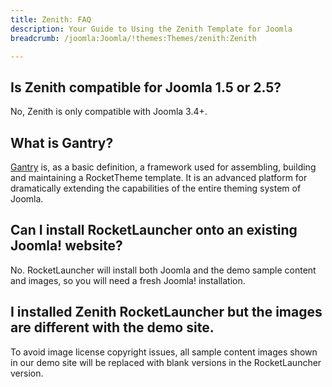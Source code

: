 ```yaml
---
title: Zenith: FAQ
description: Your Guide to Using the Zenith Template for Joomla
breadcrumb: /joomla:Joomla/!themes:Themes/zenith:Zenith

---
```


## Is Zenith compatible for Joomla 1.5 or 2.5?

No, Zenith is only compatible with Joomla 3.4+.

## What is Gantry?

[Gantry][gantry] is, as a basic definition, a framework used for assembling, building and maintaining a RocketTheme template. It is an advanced platform for dramatically extending the capabilities of the entire theming system of Joomla.

## Can I install RocketLauncher onto an existing Joomla! website?

No. RocketLauncher will install both Joomla and the demo sample content and images, so you will need a fresh Joomla! installation.

## I installed Zenith RocketLauncher but the images are different with the demo site.

To avoid image license copyright issues, all sample content images shown in our demo site will be replaced with blank versions in the RocketLauncher version.

[gantry]: http://gantry.org/
[forum]: http://www.rockettheme.com/forum/joomla-template-zenith
[roksprocket]: http://www.rockettheme.com/joomla/extensions/roksprocket